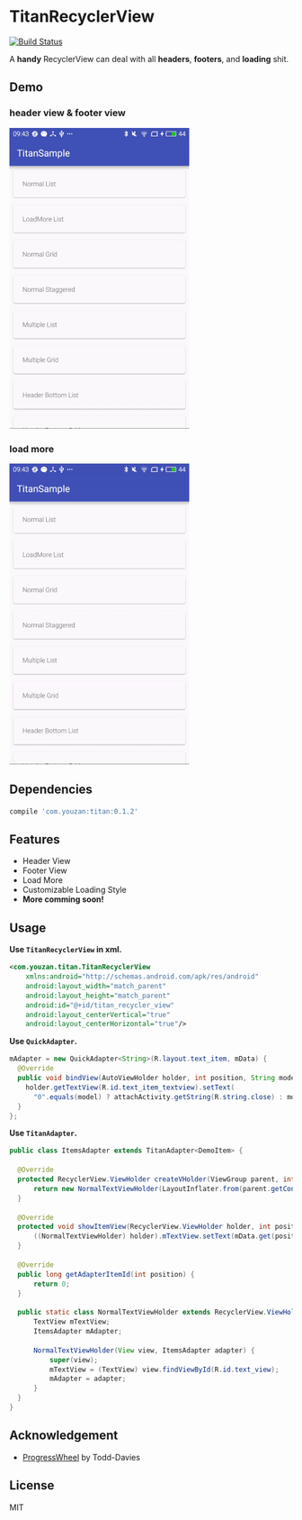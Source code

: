 TitanRecyclerView 
===

[![Build Status](https://api.travis-ci.org/youzan/TitanRecyclerView.svg)](https://travis-ci.org/youzan/TitanRecyclerView)

A **handy** RecyclerView can deal with all **headers**, **footers**, and **loading** shit.

Demo
---

### header view & footer view

![](art/demo1.gif) 

### load more
![](art/demo2.gif)

Dependencies
---

```groovy
compile 'com.youzan:titan:0.1.2'
```

Features
---

* Header View
* Footer View
* Load More
* Customizable Loading Style
* **More comming soon!**

## Usage

**Use `TitanRecyclerView` in xml.**

```xml
<com.youzan.titan.TitanRecyclerView
    xmlns:android="http://schemas.android.com/apk/res/android"
    android:layout_width="match_parent"
    android:layout_height="match_parent"
    android:id="@+id/titan_recycler_view"
    android:layout_centerVertical="true"
    android:layout_centerHorizontal="true"/>
```

**Use `QuickAdapter`.**

```java
mAdapter = new QuickAdapter<String>(R.layout.text_item, mData) {
  @Override
  public void bindView(AutoViewHolder holder, int position, String model) {
    holder.getTextView(R.id.text_item_textview).setText( 
      "0".equals(model) ? attachActivity.getString(R.string.close) : model + attachActivity.getString(R.string.people));
  }
};

```

**Use `TitanAdapter`.**

```java
public class ItemsAdapter extends TitanAdapter<DemoItem> {
  
  @Override
  protected RecyclerView.ViewHolder createVHolder(ViewGroup parent, int viewType) {
      return new NormalTextViewHolder(LayoutInflater.from(parent.getContext()).inflate(R.layout.item_text, parent, false), this);
  }
  
  @Override
  protected void showItemView(RecyclerView.ViewHolder holder, int position) {
      ((NormalTextViewHolder) holder).mTextView.setText(mData.get(position).title);
  }
  
  @Override
  public long getAdapterItemId(int position) {
      return 0;
  }
  
  public static class NormalTextViewHolder extends RecyclerView.ViewHolder {
      TextView mTextView;
      ItemsAdapter mAdapter;
  
      NormalTextViewHolder(View view, ItemsAdapter adapter) {
          super(view);
          mTextView = (TextView) view.findViewById(R.id.text_view);
          mAdapter = adapter;
      }
  }
}
```

Acknowledgement
---

* [ProgressWheel](https://github.com/Todd-Davies/ProgressWheel) by Todd-Davies


License
---

MIT
